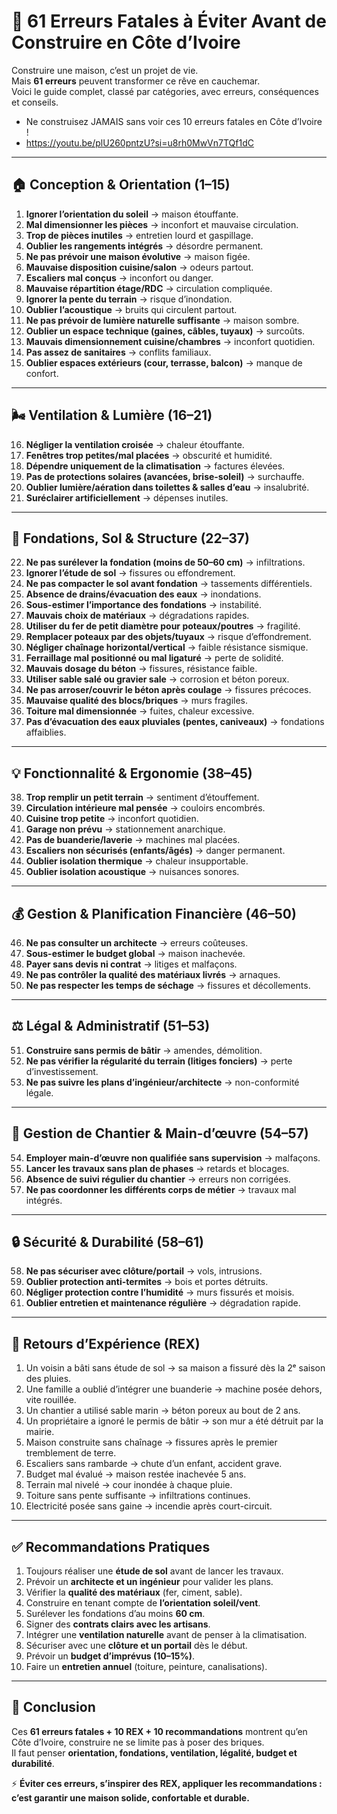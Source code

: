 # 🚧 61 Erreurs Fatales à Éviter Avant de Construire en Côte d’Ivoire

Construire une maison, c’est un projet de vie.  
Mais **61 erreurs** peuvent transformer ce rêve en cauchemar.  
Voici le guide complet, classé par catégories, avec erreurs, conséquences et conseils.  

-  Ne construisez JAMAIS sans voir ces 10 erreurs fatales en Côte d’Ivoire !
- https://youtu.be/plU260pntzU?si=u8rh0MwVn7TQf1dC

---

## 🏠 Conception & Orientation (1–15)

1. **Ignorer l’orientation du soleil** → maison étouffante.  
2. **Mal dimensionner les pièces** → inconfort et mauvaise circulation.  
3. **Trop de pièces inutiles** → entretien lourd et gaspillage.  
4. **Oublier les rangements intégrés** → désordre permanent.  
5. **Ne pas prévoir une maison évolutive** → maison figée.  
6. **Mauvaise disposition cuisine/salon** → odeurs partout.  
7. **Escaliers mal conçus** → inconfort ou danger.  
8. **Mauvaise répartition étage/RDC** → circulation compliquée.  
9. **Ignorer la pente du terrain** → risque d’inondation.  
10. **Oublier l’acoustique** → bruits qui circulent partout.  
11. **Ne pas prévoir de lumière naturelle suffisante** → maison sombre.  
12. **Oublier un espace technique (gaines, câbles, tuyaux)** → surcoûts.  
13. **Mauvais dimensionnement cuisine/chambres** → inconfort quotidien.  
14. **Pas assez de sanitaires** → conflits familiaux.  
15. **Oublier espaces extérieurs (cour, terrasse, balcon)** → manque de confort.  

---

## 🌬️ Ventilation & Lumière (16–21)

16. **Négliger la ventilation croisée** → chaleur étouffante.  
17. **Fenêtres trop petites/mal placées** → obscurité et humidité.  
18. **Dépendre uniquement de la climatisation** → factures élevées.  
19. **Pas de protections solaires (avancées, brise-soleil)** → surchauffe.  
20. **Oublier lumière/aération dans toilettes & salles d’eau** → insalubrité.  
21. **Suréclairer artificiellement** → dépenses inutiles.  

---

## 🧱 Fondations, Sol & Structure (22–37)

22. **Ne pas surélever la fondation (moins de 50–60 cm)** → infiltrations.  
23. **Ignorer l’étude de sol** → fissures ou effondrement.  
24. **Ne pas compacter le sol avant fondation** → tassements différentiels.  
25. **Absence de drains/évacuation des eaux** → inondations.  
26. **Sous-estimer l’importance des fondations** → instabilité.  
27. **Mauvais choix de matériaux** → dégradations rapides.  
28. **Utiliser du fer de petit diamètre pour poteaux/poutres** → fragilité.  
29. **Remplacer poteaux par des objets/tuyaux** → risque d’effondrement.  
30. **Négliger chaînage horizontal/vertical** → faible résistance sismique.  
31. **Ferraillage mal positionné ou mal ligaturé** → perte de solidité.  
32. **Mauvais dosage du béton** → fissures, résistance faible.  
33. **Utiliser sable salé ou gravier sale** → corrosion et béton poreux.  
34. **Ne pas arroser/couvrir le béton après coulage** → fissures précoces.  
35. **Mauvaise qualité des blocs/briques** → murs fragiles.  
36. **Toiture mal dimensionnée** → fuites, chaleur excessive.  
37. **Pas d’évacuation des eaux pluviales (pentes, caniveaux)** → fondations affaiblies.  

---

## 💡 Fonctionnalité & Ergonomie (38–45)

38. **Trop remplir un petit terrain** → sentiment d’étouffement.  
39. **Circulation intérieure mal pensée** → couloirs encombrés.  
40. **Cuisine trop petite** → inconfort quotidien.  
41. **Garage non prévu** → stationnement anarchique.  
42. **Pas de buanderie/laverie** → machines mal placées.  
43. **Escaliers non sécurisés (enfants/âgés)** → danger permanent.  
44. **Oublier isolation thermique** → chaleur insupportable.  
45. **Oublier isolation acoustique** → nuisances sonores.  

---

## 💰 Gestion & Planification Financière (46–50)

46. **Ne pas consulter un architecte** → erreurs coûteuses.  
47. **Sous-estimer le budget global** → maison inachevée.  
48. **Payer sans devis ni contrat** → litiges et malfaçons.  
49. **Ne pas contrôler la qualité des matériaux livrés** → arnaques.  
50. **Ne pas respecter les temps de séchage** → fissures et décollements.  

---

## ⚖️ Légal & Administratif (51–53)

51. **Construire sans permis de bâtir** → amendes, démolition.  
52. **Ne pas vérifier la régularité du terrain (litiges fonciers)** → perte d’investissement.  
53. **Ne pas suivre les plans d’ingénieur/architecte** → non-conformité légale.  

---

## 👷 Gestion de Chantier & Main-d’œuvre (54–57)

54. **Employer main-d’œuvre non qualifiée sans supervision** → malfaçons.  
55. **Lancer les travaux sans plan de phases** → retards et blocages.  
56. **Absence de suivi régulier du chantier** → erreurs non corrigées.  
57. **Ne pas coordonner les différents corps de métier** → travaux mal intégrés.  

---

## 🔒 Sécurité & Durabilité (58–61)

58. **Ne pas sécuriser avec clôture/portail** → vols, intrusions.  
59. **Oublier protection anti-termites** → bois et portes détruits.  
60. **Négliger protection contre l’humidité** → murs fissurés et moisis.  
61. **Oublier entretien et maintenance régulière** → dégradation rapide.  

---

## 📌 Retours d’Expérience (REX)

1. Un voisin a bâti sans étude de sol → sa maison a fissuré dès la 2ᵉ saison des pluies.  
2. Une famille a oublié d’intégrer une buanderie → machine posée dehors, vite rouillée.  
3. Un chantier a utilisé sable marin → béton poreux au bout de 2 ans.  
4. Un propriétaire a ignoré le permis de bâtir → son mur a été détruit par la mairie.  
5. Maison construite sans chaînage → fissures après le premier tremblement de terre.  
6. Escaliers sans rambarde → chute d’un enfant, accident grave.  
7. Budget mal évalué → maison restée inachevée 5 ans.  
8. Terrain mal nivelé → cour inondée à chaque pluie.  
9. Toiture sans pente suffisante → infiltrations continues.  
10. Electricité posée sans gaine → incendie après court-circuit.  

---

## ✅ Recommandations Pratiques

1. Toujours réaliser une **étude de sol** avant de lancer les travaux.  
2. Prévoir un **architecte et un ingénieur** pour valider les plans.  
3. Vérifier la **qualité des matériaux** (fer, ciment, sable).  
4. Construire en tenant compte de **l’orientation soleil/vent**.  
5. Surélever les fondations d’au moins **60 cm**.  
6. Signer des **contrats clairs avec les artisans**.  
7. Intégrer une **ventilation naturelle** avant de penser à la climatisation.  
8. Sécuriser avec une **clôture et un portail** dès le début.  
9. Prévoir un **budget d’imprévus (10–15%)**.  
10. Faire un **entretien annuel** (toiture, peinture, canalisations).  

---

## 🏁 Conclusion

Ces **61 erreurs fatales + 10 REX + 10 recommandations** montrent qu’en Côte d’Ivoire, construire ne se limite pas à poser des briques.  
Il faut penser **orientation, fondations, ventilation, légalité, budget et durabilité**.  

⚡ **Éviter ces erreurs, s’inspirer des REX, appliquer les recommandations : c’est garantir une maison solide, confortable et durable.**
